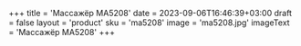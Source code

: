 +++
title = 'Массажёр МА5208'
date = 2023-09-06T16:46:39+03:00
draft = false
layout = 'product'
sku = 'ma5208'
image = 'ma5208.jpg'
imageText = 'Массажёр МА5208'
+++
